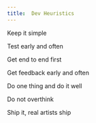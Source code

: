 ```yaml
---
title:  Dev Heuristics
--- 
```


Keep it simple 

Test early and often 

Get end to end first 

Get feedback early and often 

Do one thing and do it well 

Do not overthink 

Ship it, real artists ship 

